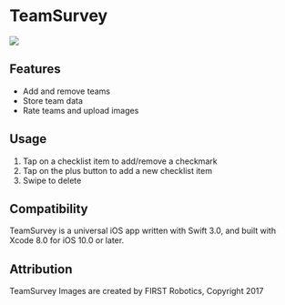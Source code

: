 # TeamSurvey

![](https://github.com/ericliaswilson/TeamSurvey/blob/master/TeamSurvey%20Overview.gif)

## Features

- Add and remove teams
- Store team data
- Rate teams and upload images

## Usage

1. Tap on a checklist item to add/remove a checkmark
2. Tap on the plus button to add a new checklist item
3. Swipe to delete

## Compatibility

TeamSurvey is a universal iOS app written with Swift 3.0, and built with Xcode 8.0 for iOS 10.0 or later.

## Attribution

TeamSurvey Images are created by FIRST Robotics, Copyright 2017

